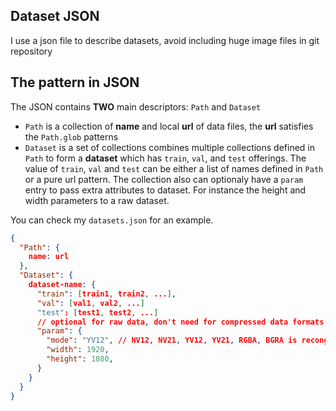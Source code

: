 ## Dataset JSON
I use a json file to describe datasets, avoid including huge image files in git repository

## The pattern in JSON
The JSON contains **TWO** main descriptors: `Path` and `Dataset`
- `Path` is a collection of **name** and local **url** of data files, the **url** satisfies the `Path.glob` patterns
- `Dataset` is a set of collections combines multiple collections defined in `Path` to form a **dataset** which has `train`, `val`, and `test` offerings. The value of `train`, `val` and `test` can be either a list of names defined in `Path` or a pure url pattern. The collection also can optionaly have a `param` entry to pass extra attributes to dataset. For instance the height and width parameters to a raw dataset.

You can check my `datasets.json` for an example.

```json
{
  "Path": {
    name: url
  },
  "Dataset": {
    dataset-name: {
      "train": [train1, train2, ...],
      "val": [val1, val2, ...]
      "test": [test1, test2, ...]
      // optional for raw data, don't need for compressed data formats
      "param": {
        "mode": "YV12", // NV12, NV21, YV12, YV21, RGBA, BGRA is recongnized for now
        "width": 1920,
        "height": 1080,
      }
    }
  }
}
```
